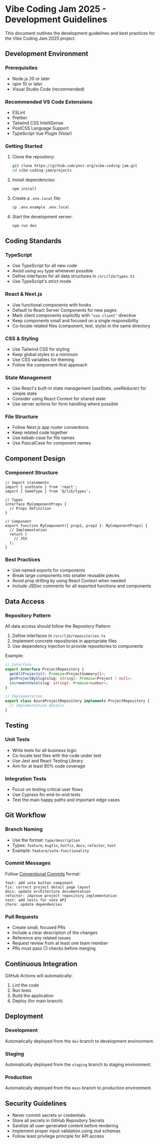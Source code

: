 # Vibe Coding Jam 2025 - Development Guidelines

This document outlines the development guidelines and best practices for the Vibe Coding Jam 2025 project.

## Development Environment

### Prerequisites

- Node.js 20 or later
- npm 10 or later
- Visual Studio Code (recommended)

### Recommended VS Code Extensions

- ESLint
- Prettier
- Tailwind CSS IntelliSense
- PostCSS Language Support
- TypeScript Vue Plugin (Volar)

### Getting Started

1. Clone the repository:

   ```bash
   git clone https://github.com/your-org/vibe-coding-jam.git
   cd vibe-coding-jam/projects
   ```

2. Install dependencies:

   ```bash
   npm install
   ```

3. Create a `.env.local` file:

   ```bash
   cp .env.example .env.local
   ```

4. Start the development server:
   ```bash
   npm run dev
   ```

## Coding Standards

### TypeScript

- Use TypeScript for all new code
- Avoid using `any` type whenever possible
- Define interfaces for all data structures in `/src/lib/types.ts`
- Use TypeScript's strict mode

### React & Next.js

- Use functional components with hooks
- Default to React Server Components for new pages
- Mark client components explicitly with `"use client"` directive
- Keep components small and focused on a single responsibility
- Co-locate related files (component, test, style) in the same directory

### CSS & Styling

- Use Tailwind CSS for styling
- Keep global styles to a minimum
- Use CSS variables for theming
- Follow the component-first approach

### State Management

- Use React's built-in state management (useState, useReducer) for simple state
- Consider using React Context for shared state
- Use server actions for form handling where possible

### File Structure

- Follow Next.js app router conventions
- Keep related code together
- Use kebab-case for file names
- Use PascalCase for component names

## Component Design

### Component Structure

```tsx
// Import statements
import { useState } from 'react';
import { SomeType } from '@/lib/types';

// Types
interface MyComponentProps {
  // Props definition
}

// Component
export function MyComponent({ prop1, prop2 }: MyComponentProps) {
  // Implementation
  return (
    // JSX
  );
}
```

### Best Practices

- Use named exports for components
- Break large components into smaller reusable pieces
- Avoid prop drilling by using React Context when needed
- Include JSDoc comments for all exported functions and components

## Data Access

### Repository Pattern

All data access should follow the Repository Pattern:

1. Define interfaces in `/src/lib/repositories.ts`
2. Implement concrete repositories in appropriate files
3. Use dependency injection to provide repositories to components

Example:

```typescript
// Interface
export interface ProjectRepository {
  getAllProjects(): Promise<ProjectSummary[]>;
  getProjectBySlug(slug: string): Promise<Project | null>;
  incrementVote(slug: string): Promise<number>;
}

// Implementation
export class AzureProjectRepository implements ProjectRepository {
  // Implementation details
}
```

## Testing

### Unit Tests

- Write tests for all business logic
- Co-locate test files with the code under test
- Use Jest and React Testing Library
- Aim for at least 80% code coverage

### Integration Tests

- Focus on testing critical user flows
- Use Cypress for end-to-end tests
- Test the main happy paths and important edge cases

## Git Workflow

### Branch Naming

- Use the format: `type/description`
- Types: `feature`, `bugfix`, `hotfix`, `docs`, `refactor`, `test`
- Example: `feature/vote-functionality`

### Commit Messages

Follow [Conventional Commits](https://www.conventionalcommits.org/) format:

```
feat: add vote button component
fix: correct project detail page layout
docs: update architecture documentation
refactor: improve project repository implementation
test: add tests for vote API
chore: update dependencies
```

### Pull Requests

- Create small, focused PRs
- Include a clear description of the changes
- Reference any related issues
- Request review from at least one team member
- PRs must pass CI checks before merging

## Continuous Integration

GitHub Actions will automatically:

1. Lint the code
2. Run tests
3. Build the application
4. Deploy (for main branch)

## Deployment

### Development

Automatically deployed from the `dev` branch to development environment.

### Staging

Automatically deployed from the `staging` branch to staging environment.

### Production

Automatically deployed from the `main` branch to production environment.

## Security Guidelines

- Never commit secrets or credentials
- Store all secrets in GitHub Repository Secrets
- Sanitize all user-generated content before rendering
- Implement proper input validation using zod schemas
- Follow least privilege principle for API access
